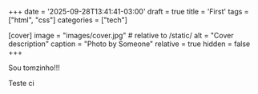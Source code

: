 +++
date = '2025-09-28T13:41:41-03:00'
draft = true
title = 'First'
tags = ["html", "css"]
categories = ["tech"]

[cover]
    image = "images/cover.jpg"    # relative to /static/
    alt = "Cover description"
    caption = "Photo by Someone"
    relative = true
    hidden = false
+++

Sou tomzinho!!!

Teste ci
